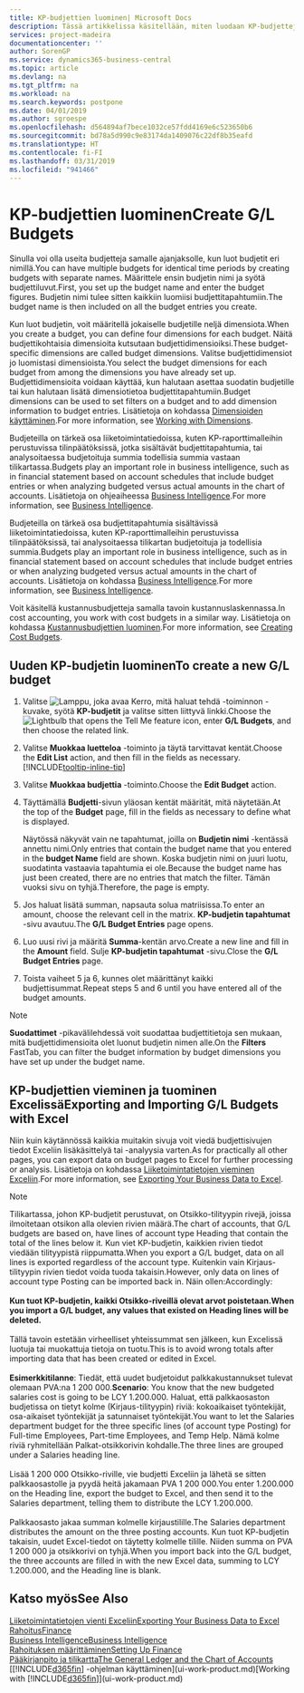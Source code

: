 ```yaml
---
title: KP-budjettien luominen| Microsoft Docs
description: Tässä artikkelissa käsitellään, miten luodaan KP-budjetteja ennustamaan erilaisia taloudellisia toimintoja ja miten dimensiot määritetään liiketoimintatietoja varten.
services: project-madeira
documentationcenter: ''
author: SorenGP
ms.service: dynamics365-business-central
ms.topic: article
ms.devlang: na
ms.tgt_pltfrm: na
ms.workload: na
ms.search.keywords: postpone
ms.date: 04/01/2019
ms.author: sgroespe
ms.openlocfilehash: d564894af7bece1032ce57fdd4169e6c523650b6
ms.sourcegitcommit: bd78a5d990c9e83174da1409076c22df8b35eafd
ms.translationtype: HT
ms.contentlocale: fi-FI
ms.lasthandoff: 03/31/2019
ms.locfileid: "941466"
---
```

# <a name="create-gl-budgets"></a><span data-ttu-id="465df-103">KP-budjettien luominen</span><span class="sxs-lookup"><span data-stu-id="465df-103">Create G/L Budgets</span></span>
<span data-ttu-id="465df-104">Sinulla voi olla useita budjetteja samalle ajanjaksolle, kun luot budjetit eri nimillä.</span><span class="sxs-lookup"><span data-stu-id="465df-104">You can have multiple budgets for identical time periods by creating budgets with separate names.</span></span> <span data-ttu-id="465df-105">Määrittele ensin budjetin nimi ja syötä budjettiluvut.</span><span class="sxs-lookup"><span data-stu-id="465df-105">First, you set up the budget name and enter the budget figures.</span></span> <span data-ttu-id="465df-106">Budjetin nimi tulee sitten kaikkiin luomiisi budjettitapahtumiin.</span><span class="sxs-lookup"><span data-stu-id="465df-106">The budget name is then included on all the budget entries you create.</span></span>  

 <span data-ttu-id="465df-107">Kun luot budjetin, voit määritellä jokaiselle budjetille neljä dimensiota.</span><span class="sxs-lookup"><span data-stu-id="465df-107">When you create a budget, you can define four dimensions for each budget.</span></span> <span data-ttu-id="465df-108">Näitä budjettikohtaisia dimensioita kutsutaan budjettidimensioiksi.</span><span class="sxs-lookup"><span data-stu-id="465df-108">These budget-specific dimensions are called budget dimensions.</span></span> <span data-ttu-id="465df-109">Valitse budjettidimensiot jo luomistasi dimensioista.</span><span class="sxs-lookup"><span data-stu-id="465df-109">You select the budget dimensions for each budget from among the dimensions you have already set up.</span></span> <span data-ttu-id="465df-110">Budjettidimensioita voidaan käyttää, kun halutaan asettaa suodatin budjetille tai kun halutaan lisätä dimensiotietoa budjettitapahtumiin.</span><span class="sxs-lookup"><span data-stu-id="465df-110">Budget dimensions can be used to set filters on a budget and to add dimension information to budget entries.</span></span> <span data-ttu-id="465df-111">Lisätietoja on kohdassa [Dimensioiden käyttäminen](finance-dimensions.md).</span><span class="sxs-lookup"><span data-stu-id="465df-111">For more information, see [Working with Dimensions](finance-dimensions.md).</span></span>

 <span data-ttu-id="465df-112">Budjeteilla on tärkeä osa liiketoimintatiedoissa, kuten KP-raporttimalleihin perustuvissa tilinpäätöksissä, jotka sisältävät budjettitapahtumia, tai analysoitaessa budjetoituja summia todellisia summia vastaan tilikartassa.</span><span class="sxs-lookup"><span data-stu-id="465df-112">Budgets play an important role in business intelligence, such as in financial statement based on account schedules that include budget entries or when analyzing budgeted versus actual amounts in the chart of accounts.</span></span> <span data-ttu-id="465df-113">Lisätietoja on ohjeaiheessa [Business Intelligence](bi.md).</span><span class="sxs-lookup"><span data-stu-id="465df-113">For more information, see [Business Intelligence](bi.md).</span></span>

 <span data-ttu-id="465df-114">Budjeteilla on tärkeä osa budjettitapahtumia sisältävissä liiketoimintatiedoissa, kuten KP-raporttimalleihin perustuvissa tilinpäätöksissä, tai analysoitaessa tilikartan budjetoituja ja todellisia summia.</span><span class="sxs-lookup"><span data-stu-id="465df-114">Budgets play an important role in business intelligence, such as in financial statement based on account schedules that include budget entries or when analyzing budgeted versus actual amounts in the chart of accounts.</span></span> <span data-ttu-id="465df-115">Lisätietoja on kohdassa [Business Intelligence](bi.md).</span><span class="sxs-lookup"><span data-stu-id="465df-115">For more information, see [Business Intelligence](bi.md).</span></span>

<span data-ttu-id="465df-116">Voit käsitellä kustannusbudjetteja samalla tavoin kustannuslaskennassa.</span><span class="sxs-lookup"><span data-stu-id="465df-116">In cost accounting, you work with cost budgets in a similar way.</span></span> <span data-ttu-id="465df-117">Lisätietoja on kohdassa [Kustannusbudjettien luominen](finance-create-cost-budgets.md).</span><span class="sxs-lookup"><span data-stu-id="465df-117">For more information, see [Creating Cost Budgets](finance-create-cost-budgets.md).</span></span>    

## <a name="to-create-a-new-gl-budget"></a><span data-ttu-id="465df-118">Uuden KP-budjetin luominen</span><span class="sxs-lookup"><span data-stu-id="465df-118">To create a new G/L budget</span></span>  
1. <span data-ttu-id="465df-119">Valitse ![Lamppu, joka avaa Kerro, mitä haluat tehdä -toiminnon](media/ui-search/search_small.png "Kerro, mitä haluat tehdä") -kuvake, syötä **KP-budjetit** ja valitse sitten liittyvä linkki.</span><span class="sxs-lookup"><span data-stu-id="465df-119">Choose the ![Lightbulb that opens the Tell Me feature](media/ui-search/search_small.png "Tell me what you want to do") icon, enter **G/L Budgets**, and then choose the related link.</span></span>  
2. <span data-ttu-id="465df-120">Valitse **Muokkaa luetteloa** -toiminto ja täytä tarvittavat kentät.</span><span class="sxs-lookup"><span data-stu-id="465df-120">Choose the **Edit List** action, and then fill in the fields as necessary.</span></span> [!INCLUDE[tooltip-inline-tip](includes/tooltip-inline-tip_md.md)]  
3. <span data-ttu-id="465df-121">Valitse **Muokkaa budjettia** -toiminto.</span><span class="sxs-lookup"><span data-stu-id="465df-121">Choose the **Edit Budget** action.</span></span>
4. <span data-ttu-id="465df-122">Täyttämällä **Budjetti**-sivun yläosan kentät määrität, mitä näytetään.</span><span class="sxs-lookup"><span data-stu-id="465df-122">At the top of the **Budget** page, fill in the fields as necessary to define what is displayed.</span></span>  

    <span data-ttu-id="465df-123">Näytössä näkyvät vain ne tapahtumat, joilla on **Budjetin nimi** -kentässä annettu nimi.</span><span class="sxs-lookup"><span data-stu-id="465df-123">Only entries that contain the budget name that you entered in the **budget Name** field are shown.</span></span> <span data-ttu-id="465df-124">Koska budjetin nimi on juuri luotu, suodatinta vastaavia tapahtumia ei ole.</span><span class="sxs-lookup"><span data-stu-id="465df-124">Because the budget name has just been created, there are no entries that match the filter.</span></span> <span data-ttu-id="465df-125">Tämän vuoksi sivu on tyhjä.</span><span class="sxs-lookup"><span data-stu-id="465df-125">Therefore, the page is empty.</span></span>  
5. <span data-ttu-id="465df-126">Jos haluat lisätä summan, napsauta solua matriisissa.</span><span class="sxs-lookup"><span data-stu-id="465df-126">To enter an amount, choose the relevant cell in the matrix.</span></span> <span data-ttu-id="465df-127">**KP-budjetin tapahtumat** -sivu avautuu.</span><span class="sxs-lookup"><span data-stu-id="465df-127">The **G/L Budget Entries** page opens.</span></span>  
6. <span data-ttu-id="465df-128">Luo uusi rivi ja määritä **Summa**-kentän arvo.</span><span class="sxs-lookup"><span data-stu-id="465df-128">Create a new line and fill in the **Amount** field.</span></span> <span data-ttu-id="465df-129">Sulje **KP-budjetin tapahtumat** -sivu.</span><span class="sxs-lookup"><span data-stu-id="465df-129">Close the **G/L Budget Entries** page.</span></span>  
7. <span data-ttu-id="465df-130">Toista vaiheet 5 ja 6, kunnes olet määrittänyt kaikki budjettisummat.</span><span class="sxs-lookup"><span data-stu-id="465df-130">Repeat steps 5 and 6 until you have entered all of the budget amounts.</span></span>  

> [!NOTE]  
>  <span data-ttu-id="465df-131">**Suodattimet** -pikavälilehdessä voit suodattaa budjettitietoja sen mukaan, mitä budjettidimensioita olet luonut budjetin nimen alle.</span><span class="sxs-lookup"><span data-stu-id="465df-131">On the **Filters** FastTab, you can filter the budget information by budget dimensions you have set up under the budget name.</span></span>

## <a name="exporting-and-importing-gl-budgets-with-excel"></a><span data-ttu-id="465df-132">KP-budjettien vieminen ja tuominen Excelissä</span><span class="sxs-lookup"><span data-stu-id="465df-132">Exporting and Importing G/L Budgets with Excel</span></span>
<span data-ttu-id="465df-133">Niin kuin käytännössä kaikkia muitakin sivuja voit viedä budjettisivujen tiedot Exceliin lisäkäsittelyä tai -analyysia varten.</span><span class="sxs-lookup"><span data-stu-id="465df-133">As for practically all other pages, you can export data on budget pages to Excel for further processing or analysis.</span></span> <span data-ttu-id="465df-134">Lisätietoja on kohdassa [Liiketoimintatietojen vieminen Exceliin](about-export-data.md).</span><span class="sxs-lookup"><span data-stu-id="465df-134">For more information, see [Exporting Your Business Data to Excel](about-export-data.md).</span></span>

> [!NOTE]
> <span data-ttu-id="465df-135">Tilikartassa, johon KP-budjetit perustuvat, on Otsikko-tilityypin rivejä, joissa ilmoitetaan otsikon alla olevien rivien määrä.</span><span class="sxs-lookup"><span data-stu-id="465df-135">The chart of accounts, that G/L budgets are based on, have lines of account type Heading that contain the total of the lines below it.</span></span> <span data-ttu-id="465df-136">Kun viet KP-budjetin, kaikkien rivien tiedot viedään tilityypistä riippumatta.</span><span class="sxs-lookup"><span data-stu-id="465df-136">When you export a G/L budget, data on all lines is exported regardless of the account type.</span></span> <span data-ttu-id="465df-137">Kuitenkin vain Kirjaus-tilityypin rivien tiedot voida tuoda takaisin.</span><span class="sxs-lookup"><span data-stu-id="465df-137">However, only data on lines of account type Posting can be imported back in.</span></span> <span data-ttu-id="465df-138">Näin ollen:</span><span class="sxs-lookup"><span data-stu-id="465df-138">Accordingly:</span></span> <br /><br /> <span data-ttu-id="465df-139">**Kun tuot KP-budjetin, kaikki Otsikko-riveillä olevat arvot poistetaan.**</span><span class="sxs-lookup"><span data-stu-id="465df-139">**When you import a G/L budget, any values that existed on Heading lines will be deleted.**</span></span> <br /><br /> <span data-ttu-id="465df-140">Tällä tavoin estetään virheelliset yhteissummat sen jälkeen, kun Excelissä luotuja tai muokattuja tietoja on tuotu.</span><span class="sxs-lookup"><span data-stu-id="465df-140">This is to avoid wrong totals after importing data that has been created or edited in Excel.</span></span><br /><br /> <span data-ttu-id="465df-141">**Esimerkkitilanne**: Tiedät, että uudet budjetoidut palkkakustannukset tulevat olemaan PVA:na 1 200 000.</span><span class="sxs-lookup"><span data-stu-id="465df-141">**Scenario**: You know that the new budgeted salaries cost is going to be LCY 1.200.000.</span></span> <span data-ttu-id="465df-142">Haluat, että palkkaosaston budjetissa on tietyt kolme (Kirjaus-tilityypin) riviä: kokoaikaiset työntekijät, osa-aikaiset työntekijät ja satunnaiset työntekijät.</span><span class="sxs-lookup"><span data-stu-id="465df-142">You want to let the Salaries department budget for the three specific lines (of account type Posting) for Full-time Employees, Part-time Employees, and Temp Help.</span></span> <span data-ttu-id="465df-143">Nämä kolme riviä ryhmitellään Palkat-otsikkorivin kohdalle.</span><span class="sxs-lookup"><span data-stu-id="465df-143">The three lines are grouped under a Salaries heading line.</span></span><br /><br /><span data-ttu-id="465df-144">Lisää 1 200 000 Otsikko-riville, vie budjetti Exceliin ja lähetä se sitten palkkaosastolle ja pyydä heitä jakamaan PVA 1 200 000.</span><span class="sxs-lookup"><span data-stu-id="465df-144">You enter 1.200.000 on the Heading line, export the budget to Excel, and then send it to the Salaries department, telling them to distribute the LCY 1.200.000.</span></span><br /><br /> <span data-ttu-id="465df-145">Palkkaosasto jakaa summan kolmelle kirjaustilille.</span><span class="sxs-lookup"><span data-stu-id="465df-145">The Salaries department distributes the amount on the three posting accounts.</span></span> <span data-ttu-id="465df-146">Kun tuot KP-budjetin takaisin, uudet Excel-tiedot on täytetty kolmelle tilille. Niiden summa on PVA 1 200 000 ja otsikkorivi on tyhjä.</span><span class="sxs-lookup"><span data-stu-id="465df-146">When you import back into the G/L budget, the three accounts are filled in with the new Excel data, summing to LCY 1.200.000, and the Heading line is blank.</span></span>

## <a name="see-also"></a><span data-ttu-id="465df-147">Katso myös</span><span class="sxs-lookup"><span data-stu-id="465df-147">See Also</span></span>
[<span data-ttu-id="465df-148">Liiketoimintatietojen vienti Exceliin</span><span class="sxs-lookup"><span data-stu-id="465df-148">Exporting Your Business Data to Excel</span></span>](about-export-data.md)  
[<span data-ttu-id="465df-149">Rahoitus</span><span class="sxs-lookup"><span data-stu-id="465df-149">Finance</span></span>](finance.md)  
[<span data-ttu-id="465df-150">Business Intelligence</span><span class="sxs-lookup"><span data-stu-id="465df-150">Business Intelligence</span></span>](bi.md)  
[<span data-ttu-id="465df-151">Rahoituksen määrittäminen</span><span class="sxs-lookup"><span data-stu-id="465df-151">Setting Up Finance</span></span>](finance-setup-finance.md)  
[<span data-ttu-id="465df-152">Pääkirjanpito ja tilikartta</span><span class="sxs-lookup"><span data-stu-id="465df-152">The General Ledger and the Chart of Accounts</span></span>](finance-general-ledger.md)  
<span data-ttu-id="465df-153">[[!INCLUDE[d365fin](includes/d365fin_md.md)] -ohjelman käyttäminen](ui-work-product.md)</span><span class="sxs-lookup"><span data-stu-id="465df-153">[Working with [!INCLUDE[d365fin](includes/d365fin_md.md)]](ui-work-product.md)</span></span>  
